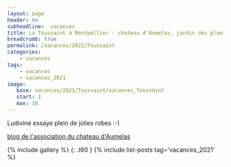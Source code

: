 ```yaml
---
layout: page
header: no
subheadline:  vacances
title: La Toussaint à Montpellier - chateau d'Aumelas, jardin des plantes
breadcrumb: true
permalink: /vacances/2021/Toussaint
categories:
    - vacances
tags:
    - vacances
    - vacances_2021
image:
   base: vacances/2021/Toussaint/vacances_Toussaint
   start: 1
   max: 38
---
```

Ludivine essaye plein de jolies robes :-)

[blog de l'association du chateau d'Aumelas](https://assochateauaumelas.wordpress.com/)

{% include gallery %}
{: .t60 }
{% include list-posts tag='vacances_2021' %}
